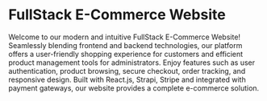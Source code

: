 # FullStack E-Commerce Website

Welcome to our modern and intuitive FullStack E-Commerce Website! Seamlessly blending frontend and backend technologies, our platform offers a user-friendly shopping experience for customers and efficient product management tools for administrators. Enjoy features such as user authentication, product browsing, secure checkout, order tracking, and responsive design. Built with React.js, Strapi, Stripe and integrated with payment gateways, our website provides a complete e-commerce solution.

